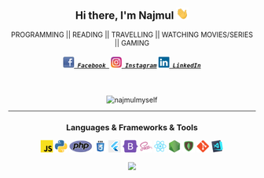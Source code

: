 

<h2 align="center">Hi there, I'm Najmul  <img src="https://github.com/najmulmyself/najmulmyself/blob/master/img/hello.gif" width="25px"></h2>
<p align="center">
  PROGRAMMING || READING || TRAVELLING || WATCHING MOVIES/SERIES || GAMING
</p>
<h5 align="center">
  <code><a href="https://facebook.com/najmul.myself" target="blank" title="Facebook Profile"><img width="22" src="https://github.com/najmulmyself/najmulmyself/blob/master/img/facebook-32x32.png"> Facebook </a></code>
  <code><a href="https://instagram.com/najmulmyself" target="blank" title="Instagram Profile"><img width="22" src="https://github.com/najmulmyself/najmulmyself/blob/master/img/instagram.svg"> Instagram</a></code>
  <code><a href="https://www.linkedin.com/in/najmulmyself" target="blank" title="LinkedIn Profile"><img width="22" src="https://github.com/najmulmyself/najmulmyself/blob/master/img/linkedin.svg"> LinkedIn</a></code>
</h5>
<br>
<p align="center"> <img src="https://komarev.com/ghpvc/?username=najmulmyself&label=Profile%20views&color=0e75b6&style=flat" alt="najmulmyself" /> </p>
<hr>

<p align="center">  </p>

<h3 align="center">Languages & Frameworks & Tools</h3>

<p align="center">
  <code><img title="JavaScript" height="25" src="https://github.com/najmulmyself/najmulmyself/blob/master/img/javascript.svg"></code>
  <code><img title="Python" height="25" src="https://github.com/najmulmyself/najmulmyself/blob/master/img/python.png"></code>
  <code><img title="PHP" height="25" src="https://github.com/najmulmyself/najmulmyself/blob/master/img/php.svg"></code>
  <code><img title="CSS" height="25" src="https://github.com/najmulmyself/najmulmyself/blob/master/img/css.svg"></code>
  <code><img title="Flutter" height="25" src="https://github.com/najmulmyself/najmulmyself/blob/master/img/flutter.png"></code>
  <code><img title="Bootstrap" height="25" src="https://github.com/najmulmyself/najmulmyself/blob/master/img/bootstrap-5.png"></code>
  <code><img title="SASS" height="25" src="https://github.com/najmulmyself/najmulmyself/blob/master/img/sass.svg"></code>
  <code><img title="React" height="25" src="https://github.com/najmulmyself/najmulmyself/blob/master/img/react-original.svg"></code>
  <code><img title="NodeJS" height="25" src="https://github.com/najmulmyself/najmulmyself/blob/master/img/nodejs.png"></code>
  <code><img title="MongoDB" height="25" src="https://github.com/najmulmyself/najmulmyself/blob/master/img/mongodb.png"></code>
  <code><img title="Git" height="25" src="https://github.com/najmulmyself/najmulmyself/blob/master/img/git-original.svg"></code>
  <code><img title="VSCode" height="25" src="https://github.com/najmulmyself/najmulmyself/blob/master/img/vscode.png"></code>
</p>
<p align="center">
  <a href="https://github.com/najmulmyself">
  <img align="center" src="https://github-readme-stats.vercel.app/api/top-langs/?username=najmulmyself&theme=prussian&hide_langs_below=1&layout=compact&langs_count=8" />
</a>
</p>

<!-- <p align="center">
  <a href="https://github.com/najmulmyself">
  <img align="center" src="https://github-readme-stats.vercel.app/api/wakatime?username=najmulmyself&theme=prussian&hide_langs_below=1&layout=compact&langs_count=8"/>
</a>
</p>
 -->
